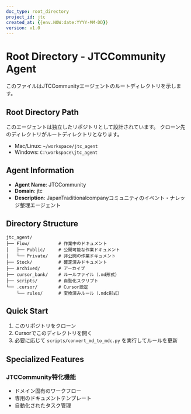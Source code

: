 ```yaml
---
doc_type: root_directory
project_id: jtc
created_at: {{env.NOW:date:YYYY-MM-DD}}
version: v1.0
---
```


# Root Directory - JTCCommunity Agent

このファイルはJTCCommunityエージェントのルートディレクトリを示します。

## Root Directory Path
このエージェントは独立したリポジトリとして設計されています。
クローン先のディレクトリがルートディレクトリとなります。

- Mac/Linux: `~/workspace/jtc_agent`
- Windows: `C:\workspace\jtc_agent`

## Agent Information
- **Agent Name**: JTCCommunity
- **Domain**: jtc
- **Description**: JapanTraditionalcompanyコミュニティのイベント・ナレッジ整理エージェント

## Directory Structure
```
jtc_agent/
├── Flow/           # 作業中のドキュメント
│   ├── Public/     # 公開可能な作業ドキュメント
│   └── Private/    # 非公開の作業ドキュメント
├── Stock/          # 確定済みドキュメント
├── Archived/       # アーカイブ
├── cursor_bank/    # ルールファイル（.md形式）
├── scripts/        # 自動化スクリプト
└── .cursor/        # Cursor設定
    └── rules/      # 変換済みルール（.mdc形式）
```

## Quick Start
1. このリポジトリをクローン
2. Cursorでこのディレクトリを開く
3. 必要に応じて `scripts/convert_md_to_mdc.py` を実行してルールを更新

## Specialized Features
### JTCCommunity特化機能
- ドメイン固有のワークフロー
- 専用のドキュメントテンプレート
- 自動化されたタスク管理
